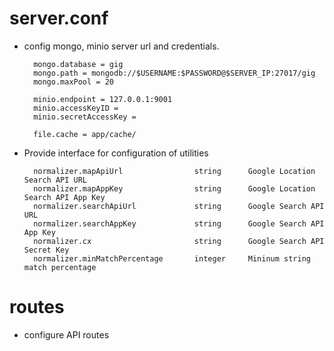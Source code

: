 # server.conf
* config mongo, minio server url and credentials.

        mongo.database = gig
        mongo.path = mongodb://$USERNAME:$PASSWORD@$SERVER_IP:27017/gig
        mongo.maxPool = 20
        
        minio.endpoint = 127.0.0.1:9001
        minio.accessKeyID = 
        minio.secretAccessKey =
        
        file.cache = app/cache/
        
* Provide interface for configuration of utilities

        normalizer.mapApiUrl                string      Google Location Search API URL
        normalizer.mapAppKey                string      Google Location Search API App Key
        normalizer.searchApiUrl             string      Google Search API URL
        normalizer.searchAppKey             string      Google Search API App Key    
        normalizer.cx                       string      Google Search API Secret Key
        normalizer.minMatchPercentage       integer     Mininum string match percentage
       
# routes
* configure API routes